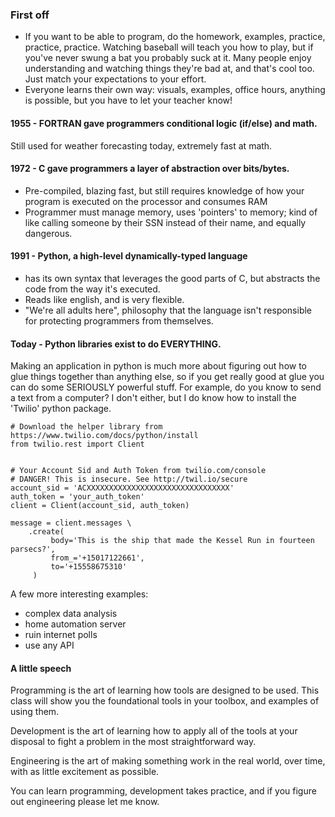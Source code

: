 ### First off
- If you want to be able to program, do the homework, examples, practice, 
practice, practice. Watching baseball will teach you how to play, but if 
you've never swung a bat you probably suck at it. Many people
enjoy understanding and watching things they're bad at, and that's cool
too. Just match your expectations to your effort.
- Everyone learns their own way: visuals, examples,
office hours, anything is possible, but you have to let your teacher know!

#### 1955 - FORTRAN gave programmers conditional logic (if/else) and math.  
Still used for weather forecasting today, extremely fast at math.

#### 1972 - C gave programmers a layer of abstraction over bits/bytes.  
- Pre-compiled, blazing fast, but still requires knowledge of how 
your program is executed on the processor and consumes RAM
- Programmer must manage memory, uses 'pointers' to memory; kind of
like calling someone by their SSN instead of their name, and equally 
dangerous.

#### 1991 - Python, a high-level dynamically-typed language
- has its own syntax that leverages the good parts of C, but 
abstracts the code from the way it's executed.  
- Reads like english, and is very flexible.
- "We're all adults here", philosophy that the language isn't 
responsible for protecting programmers from themselves.

#### Today - Python libraries exist to do EVERYTHING.  
Making an application in python is much more about figuring out how 
to glue things together than anything else, so if you get really good
at glue you can do some SERIOUSLY powerful stuff.
For example, do you know to send a text from a computer? I don't either,
but I do know how to install the 'Twilio' python package.
```
# Download the helper library from https://www.twilio.com/docs/python/install
from twilio.rest import Client


# Your Account Sid and Auth Token from twilio.com/console
# DANGER! This is insecure. See http://twil.io/secure
account_sid = 'ACXXXXXXXXXXXXXXXXXXXXXXXXXXXXXXXX'
auth_token = 'your_auth_token'
client = Client(account_sid, auth_token)

message = client.messages \
    .create(
         body='This is the ship that made the Kessel Run in fourteen parsecs?',
         from_='+15017122661',
         to='+15558675310'
     )
```
A few more interesting examples:
- complex data analysis
- home automation server
- ruin internet polls
- use any API

#### A little speech
Programming is the art of learning how tools are designed to be used. This 
class will show you the foundational tools in your toolbox, and examples 
of using them.

Development is the art of learning how to apply all of the tools at your
disposal to fight a problem in the most straightforward way.

Engineering is the art of making something work in the real world, over
time, with as little excitement as possible.

You can learn programming, development takes practice, and if you figure out
engineering please let me know. 

